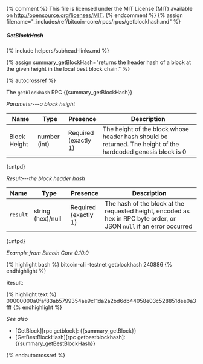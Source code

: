 {% comment %}
This file is licensed under the MIT License (MIT) available on
http://opensource.org/licenses/MIT.
{% endcomment %}
{% assign filename="_includes/ref/bitcoin-core/rpcs/rpcs/getblockhash.md" %}

##### GetBlockHash
{% include helpers/subhead-links.md %}

{% assign summary_getBlockHash="returns the header hash of a block at the given height in the local best block chain." %}

{% autocrossref %}

The `getblockhash` RPC {{summary_getBlockHash}}

*Parameter---a block height*

| Name             | Type            | Presence                    | Description
|------------------|-----------------|-----------------------------|----------------
| Block Height     | number (int)    | Required<br>(exactly 1)     | The height of the block whose header hash should be returned.  The height of the hardcoded genesis block is 0
{:.ntpd}

*Result---the block header hash*

| Name             | Type            | Presence                    | Description
|------------------|-----------------|-----------------------------|----------------
| `result`         | string (hex)/null | Required<br>(exactly 1)   | The hash of the block at the requested height, encoded as hex in RPC byte order, or JSON `null` if an error occurred
{:.ntpd}

*Example from Bitcoin Core 0.10.0*

{% highlight bash %}
bitcoin-cli -testnet getblockhash 240886
{% endhighlight %}

Result:

{% highlight text %}
00000000a0faf83ab5799354ae9c11da2a2bd6db44058e03c528851dee0a3fff
{% endhighlight %}

*See also*

* [GetBlock][rpc getblock]: {{summary_getBlock}}
* [GetBestBlockHash][rpc getbestblockhash]: {{summary_getBestBlockHash}}

{% endautocrossref %}
